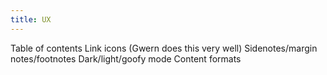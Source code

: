```yaml
---
title: UX
---
```


Table of contents
Link icons (Gwern does this very well)
Sidenotes/margin notes/footnotes
Dark/light/goofy mode
Content formats
